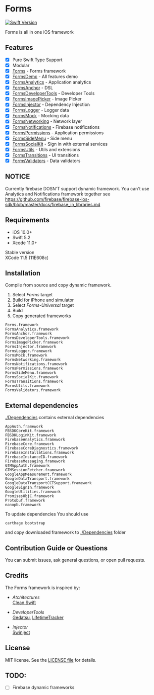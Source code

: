 
Forms
========

[![Swift Version](https://img.shields.io/badge/Swift-5.2-F16D39.svg?style=flat)](https://developer.apple.com/swift)

Forms is all in one iOS framework

## Features

- [x] Pure Swift Type Support
- [x] Modular
- [x] [Forms](./Documentation/Forms.md) - Forms framework
- [x] [FormsDemo](./Documentation/FormsDemo.md) - All features demo
- [x] [FormsAnalytics](./Documentation/FormsAnalytics.md) - Application analytics
- [x] [FormsAnchor](./Documentation/FormsAnchor.md) - DSL
- [x] [FormsDeveloperTools](./Documentation/FormsDeveloperTools.md) - Developer Tools
- [x] [FormsImagePicker](./Documentation/FormsImagePicker.md) - Image Picker
- [x] [FormsInjector](./Documentation/FormsInjector.md) - Dependency Injection
- [x] [FormsLogger](./Documentation/FormsLogger.md) - Logger data
- [x] [FormsMock](./Documentation/FormsMock.md) - Mocking data
- [x] [FormsNetworking](./Documentation/FormsNetworking.md) - Network layer
- [x] [FormsNotifications](./Documentation/FormsNotifications.md) - Firebase notifications
- [x] [FormsPermissions](./Documentation/FormsPermissions.md) - Application permissions
- [x] [FormsSideMenu](./Documentation/FormsSideMenu.md) - Side menu
- [x] [FormsSocialKit](./Documentation/FormsSocialKit.md) - Sign in with external services
- [x] [FormsUtils](./Documentation/FormsUtils.md) - Utils and extensions
- [x] [FormsTransitions](./Documentation/FormsTransitions.md) - UI transitions
- [x] [FormsValidators](./Documentation/FormsValidators.md) - Data validators

## NOTICE
Currently firebase DOSN'T support dynamic framework. You can't use Analytics and Notifications framework together
see https://github.com/firebase/firebase-ios-sdk/blob/master/docs/firebase_in_libraries.md

## Requirements

- iOS 10.0+ 
- Swift 5.2
- Xcode 11.0+

Stable version<br/>
XCode  11.5 (11E608c)

## Installation

Compile from source and copy dynamic framework.
1. Select *Forms* target
2. Build for iPhone and simulator
3. Select *Forms-Universal* target
4. Build
5. Copy generated frameworks

```
Forms.framework
FormsAnalytics.framework
FormsAnchor.framework
FormsDeveloperTools.framework
FormsImagePicker.framework
FormsInjector.framework
FormsLogger.framework
FormsMock.framework
FormsNetworking.framework
FormsNotifications.framework
FormsPermissions.framework
FormsSideMenu.framework
FormsSocialKit.framework
FormsTransitions.framework
FormsUtils.framework
FormsValidators.framework
```

## External dependencies

[./Dependencies](./Dependencies) contains external dependencies

```
AppAuth.framework
FBSDKCoreKit.framework
FBSDKLoginKit.framework
FirebaseAnalytics.framework
FirebaseCore.framework
FirebaseCoreDiagnostics.framework
FirebaseInstallations.framework
FirebaseInstanceID.framework
FirebaseMessaging.framework
GTMAppAuth.framework
GTMSessionFetcher.framework
GoogleAppMeasurement.framework
GoogleDataTransport.framework
GoogleDataTransportCCTSupport.framework
GoogleSignIn.framework
GoogleUtilities.framework
PromisesObjC.framework
Protobuf.framework
nanopb.framework
```

To update dependencies You should use 

```
carthage bootstrap
```

and copy downloaded framework to [./Dependencies](./Dependencies) folder

## Contribution Guide or Questions

You can submit issues, ask general questions, or open pull requests.

## Credits

The Forms framework is inspired by:

- *Atchitectures*<br/>
[Clean Swift](https://clean-swift.com/)

- *DeveloperTools*<br/>
[Gedatsu](https://github.com/bannzai/Gedatsu),
[LifetimeTracker](https://github.com/krzysztofzablocki/LifetimeTracker)

- *Injector*<br/>
[Swinject](https://github.com/Swinject/Swinject)


## License

MIT license. See the [LICENSE file](LICENSE) for details.

## TODO:

- [ ] Firebase dynamic frameworks
